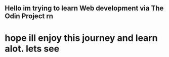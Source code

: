 ## Hello im trying to learn Web development via The Odin Project rn

# hope ill enjoy this journey and learn alot. lets see